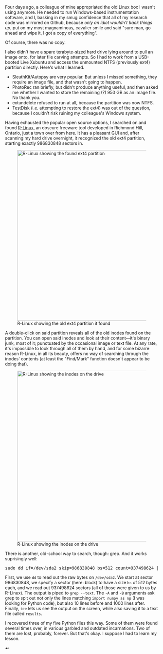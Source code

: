 Four days ago, a colleague of mine appropriated the old Linux
box I wasn't using anymore. He needed to run Windows-based instrumentation
software, and I, basking in my smug confidence that all of my research code
was mirrored on Github, because *only an idiot wouldn't back things up*, put on
my most magnaminous, cavalier smile and said "sure man, go ahead and wipe it, I got
a copy of everything".

Of course, there was no copy.

I also didn't have a spare terabyte-sized hard drive lying around to pull an
image onto, for later file carving attempts. So I had to work from a USB-booted
Live Xubuntu and access the unmounted NTFS (previously ext4) partition directly.
Here's what I learned.

* SleuthKit/Autopsy are very popular. But unless I missed something, they require an
  image file, and that wasn't going to happen.
* PhotoRec ran briefly, but didn't produce anything useful, and then asked me
  whether I wanted to store the remaining (?) 950&nbsp;GB as an image file. No thank
  you.
* extundelete refused to run at all, because the partition was now NTFS.
* TestDisk (i.e. attempting to restore the ext4) was out of the question,
  because I couldn't risk ruining my colleague's Windows system.

Having exhausted the popular open source options, I searched on and found 
<a href="http://www.r-tt.com/free_linux_recovery/">R-Linux</a>, an obscure
freeware tool developed in Richmond Hill, Ontario, just a town over from here.
It has a pleasant GUI and, after scanning my hard drive overnight, it recognized
the old ext4 partition, starting exactly 986830848 sectors in.
<figure>
<img src="{{path}}/rlinux1.jpg" style="width:40em" alt="R-Linux showing the found ext4 partition">
<figcaption>R-Linux showing the old ext4 partition it found</figcaption>
</figure>

A double-click on said partition reveals all of the old inodes found on the
partition. You can open said inodes and look at their content&mdash;it's binary junk,
most of it; punctuated by the occasional image or text file. At any rate, it's
impossible to look through all of them by hand, and for some bizarre reason
R-Linux, in all its beauty, offers no way of searching through the inodes'
contents (at least the "Find/Mark" function doesn't appear to be doing that).

<figure>
<img src="{{path}}/rlinux2.jpg" alt="R-Linux showing the inodes on the drive"
style="width:40em">
<figcaption>R-Linux showing the inodes on the drive</figcaption>
</figure>

There is another, old-school way to search, though: grep. And it works suprisingly well:

<pre>
sudo dd if=/dev/sda2 skip=986830848 bs=512 count=937498624 | grep --text -A 1000 -B 10 'import numpy as np' | tee results
</pre>

First, we use `dd` to read out the raw bytes on `/dev/sda2`. We start at
sector 986830848, we specify a sector (here: block) to have a size `bs` of 512
bytes each, and we read out 937498624 sectors (all of those were given to us by R-Linux). The
output is piped to `grep --text`. The `-A` and `-B` arguments ask grep to spit
out not only the lines matching `import numpy as np` (I was looking for Python
code), but also 10 lines before
and 1000 lines after. Finally, `tee` lets us see the output on the screen, while
also saving it to a text file called `results`.

I recovered three of my five Python files this way. Some of them were found
several times over, in various garbled and outdated incarnations. Two of them
are lost, probably, forever. But that's okay. I suppose I had to learn my
lesson.

<div class="tombstone">&#9753;</div>
